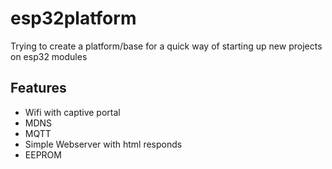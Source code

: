 # esp32platform

Trying to create a platform/base for a quick way of starting up new projects on esp32 modules

## Features

* Wifi with captive portal
* MDNS
* MQTT
* Simple Webserver with html responds
* EEPROM
